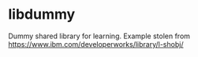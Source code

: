 # libdummy
Dummy shared library for learning.
Example stolen from https://www.ibm.com/developerworks/library/l-shobj/
